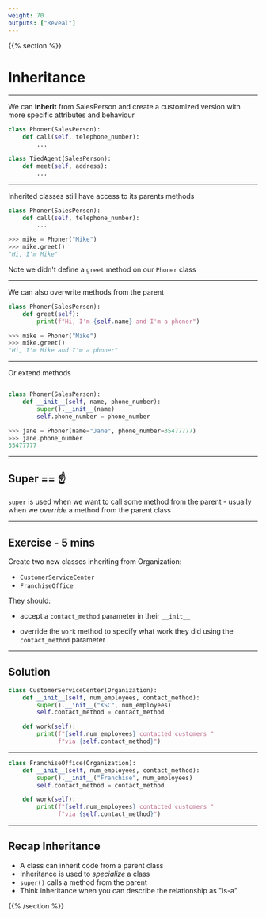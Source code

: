 ```yaml
---
weight: 70
outputs: ["Reveal"]
---
```


{{% section %}}

# Inheritance

---
We can **inherit** from SalesPerson and create a customized version with more specific attributes and behaviour

```python
class Phoner(SalesPerson):
    def call(self, telephone_number):
        ...

class TiedAgent(SalesPerson):
    def meet(self, address):
        ...
```

---

Inherited classes still have access to its parents methods

```python
class Phoner(SalesPerson):
    def call(self, telephone_number):
        ...

>>> mike = Phoner("Mike")
>>> mike.greet()
"Hi, I'm Mike"
```

Note we didn't define a `greet` method on our `Phoner` class

---

We can also overwrite methods from the parent

```python
class Phoner(SalesPerson):
    def greet(self):
        print(f"Hi, I'm {self.name} and I'm a phoner")

>>> mike = Phoner("Mike")
>>> mike.greet()
"Hi, I'm Mike and I'm a phoner"
```

---

Or extend methods

```python

class Phoner(SalesPerson):
    def __init__(self, name, phone_number):
        super().__init__(name)
        self.phone_number = phone_number

>>> jane = Phoner(name="Jane", phone_number=35477777)
>>> jane.phone_number
35477777
```

---

## Super == :point_up:

`super` is used when we want to call some method from the parent - usually when we *override* a method from the parent class

---

## Exercise - 5 mins

Create two new classes inheriting from Organization:

- `CustomerServiceCenter`
- `FranchiseOffice`

They should:

- accept a `contact_method` parameter in their `__init__`

- override the `work` method to specify what work they did using the `contact_method` parameter

---

## Solution

```python
class CustomerServiceCenter(Organization):
    def __init__(self, num_employees, contact_method):
        super().__init__("KSC", num_employees)
        self.contact_method = contact_method

    def work(self):
        print(f"{self.num_employees} contacted customers "
              f"via {self.contact_method}")
```

---

```python
class FranchiseOffice(Organization):
    def __init__(self, num_employees, contact_method):
        super().__init__("Franchise", num_employees)
        self.contact_method = contact_method

    def work(self):
        print(f"{self.num_employees} contacted customers "
              f"via {self.contact_method}")
```

---

## Recap Inheritance

- A class can inherit code from a parent class
- Inheritance is used to *specialize* a class
- `super()` calls a method from the parent
- Think inheritance when you can describe the relationship as "is-a"

{{% /section %}}
